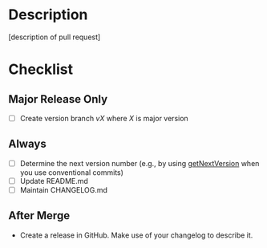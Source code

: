 # Description

[description of pull request]

# Checklist

## Major Release Only

- [ ] Create version branch _vX_ where _X_ is major version

## Always

- [ ] Determine the next version number (e.g., by using [getNextVersion](https://github.com/thenativeweb/get-next-version) when you use conventional commits)
- [ ] Update README.md
- [ ] Maintain CHANGELOG.md

## After Merge

- Create a release in GitHub. Make use of your changelog to describe it.
